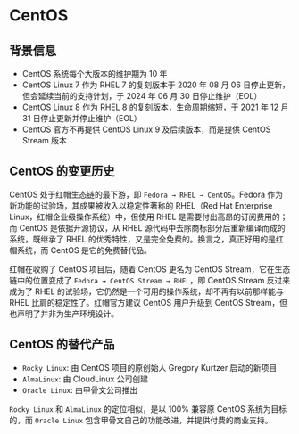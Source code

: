 # CentOS

## 背景信息

- CentOS 系统每个大版本的维护期为 10 年
- CentOS Linux 7 作为 RHEL 7 的复刻版本于 2020 年 08 月 06 日停止更新，但会延续当前的支持计划，于 2024 年 06 月 30 日停止维护（EOL）
- CentOS Linux 8 作为 RHEL 8 的复刻版本，生命周期缩短，于 2021 年 12 月 31 日停止更新并停止维护（EOL）
- CentOS 官方不再提供 CentOS Linux 9 及后续版本，而是提供 CentOS Stream 版本

## CentOS 的变更历史

CentOS 处于红帽生态链的最下游，即 ```Fedora → RHEL → CentOS```。Fedora 作为新功能的试验场，其成果被收入以稳定性著称的 RHEL（Red Hat Enterprise Linux，红帽企业级操作系统）中，但使用 RHEL 是需要付出高昂的订阅费用的；而 CentOS 是依据开源协议，从 RHEL 源代码中去除商标部分后重新编译而成的系统，既继承了 RHEL 的优秀特性，又是完全免费的。换言之，真正好用的是红帽系统，而 CentOS 是它的免费替代品。

红帽在收购了 CentOS 项目后，随着 CentOS 更名为 CentOS Stream，它在生态链中的位置变成了 ```Fedora → CentOS Stream → RHEL```，即 CentOS Stream 反过来成为了 RHEL 的试验场，它仍然是一个可用的操作系统，却不再有以前那样能与 RHEL 比肩的稳定性了。红帽官方建议 CentOS 用户升级到 CentOS Stream，但也声明了并非为生产环境设计。

## CentOS 的替代产品

- ```Rocky Linux```: 由 CentOS 项目的原创始人 Gregory Kurtzer 启动的新项目
- ```AlmaLinux```: 由 CloudLinux 公司创建
- ```Oracle Linux```: 由甲骨文公司推出

```Rocky Linux``` 和 ```AlmaLinux``` 的定位相似，是以 100% 兼容原 CentOS 系统为目标的，而 ```Oracle Linux``` 包含甲骨文自己的功能改进，并提供付费的商业支持。
